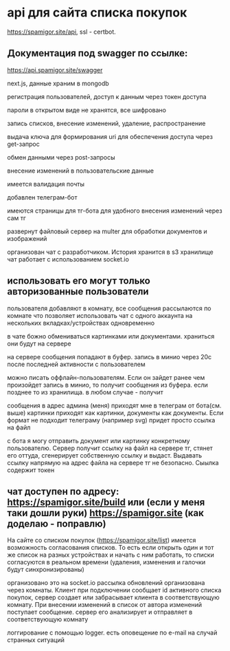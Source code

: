 # api для сайта списка покупок

https://spamigor.site/api, ssl - certbot.

## Документация под swagger по ссылке:
https://api.spamigor.site/swagger

next.js, данные храним в mongodb

регистрация пользователей, доступ к данным через токен доступа

пароли в открытом виде не хранятся, все шифровано

запись списков, внесение изменений, удаление, распространение

выдача ключа для формирования uri для обеспечения доступа через get-запрос

обмен данными через post-запросы

внесение изменений в пользовательские данные

имеется валидация почты

добавлен телеграм-бот

имеются страницы для тг-бота для удобного внесения изменений через сам тг

развернут файловый сервер на multer для обработки документов и изображений

организован чат с разработчиком. История хранится в s3 хранилище чат работает с использованием socket.io
## использовать его могут только авторизованные пользователи 
пользователя добавляют в комнату, все сообщения рассылаются по комнате что позволяет использовать чат с одного аккаунта на нескольких вкладках/устройствах одновременно

в чате божно обмениваться картинками или документами. храниться они будут на сервере

на сервере сообщения попадают в буфер. запись в минио через 20с после последней активности с пользователем

можно писать оффлайн-пользователям. Если он зайдет ранее чем произойдет запись в минио, то получит сообщения из буфера. если позднее то из хранилища. в любом случае - получит

сообщения в адрес админа (меня) приходят мне в телеграм от бота(см. выше) картинки приходят как картинки, документы как документы. Если формат не подходит телеграму (например svg) придет просто ссылка на файл

с бота я могу отправить документ или картинку конкретному пользователю. Сервер получит ссылку на файл на сервере тг, стянет его оттуда, сгенерирует собственную ссылку и выдаст. Выдавать ссылку напрямую на адрес файла на сервере тг не безопасно. Сыылка содержит токен

## чат доступен по адресу: https://spamigor.site/build или (если у меня таки дошли руки) https://spamigor.site (как доделаю - поправлю)

На сайте со списком покупок (https://spamigor.site/list) имеется возможность согласования списков. То есть если открыть один и тот же список на разных устройствах и начать с ним работать, то списки согласуются в реальном времени (удаления, изменения и галочки будут синхронизированы)

организовано это на socket.io
рассылка обновлений организована через комнаты. Клиент при подключении сообщает id активного списка покупок, сервер создает или забрасывает клиента в соответствующую комнату. При внесении изменений в список от автора изменений поступает сообщение. сервер его анализирует и отправляет в соответствующую комнату

логгирование с помощью logger. есть оповещение по e-mail на случай странных ситуаций
